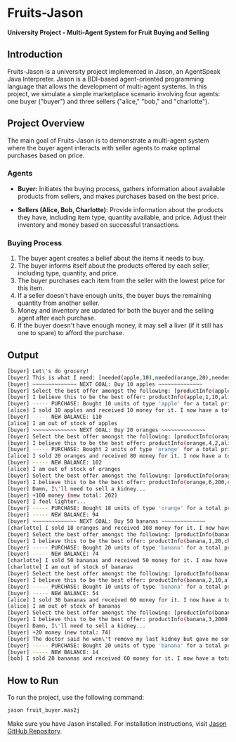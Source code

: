 # Fruits-Jason

**University Project - Multi-Agent System for Fruit Buying and Selling**

## Introduction

Fruits-Jason is a university project implemented in Jason, an AgentSpeak Java Interpreter. Jason is a BDI-based agent-oriented programming language that allows the development of multi-agent systems. In this project, we simulate a simple marketplace scenario involving four agents: one buyer ("buyer") and three sellers ("alice," "bob," and "charlotte").

## Project Overview

The main goal of Fruits-Jason is to demonstrate a multi-agent system where the buyer agent interacts with seller agents to make optimal purchases based on price.

### Agents

- **Buyer:** Initiates the buying process, gathers information about available products from sellers, and makes purchases based on the best price.

- **Sellers (Alice, Bob, Charlotte):** Provide information about the products they have, including item type, quantity available, and price. Adjust their inventory and money based on successful transactions.

### Buying Process

1. The buyer agent creates a belief about the items it needs to buy.
2. The buyer informs itself about the products offered by each seller, including type, quantity, and price.
3. The buyer purchases each item from the seller with the lowest price for this item.
4. If a seller doesn't have enough units, the buyer buys the remaining quantity from another seller.
5. Money and inventory are updated for both the buyer and the selling agent after each purchase.
6. If the buyer doesn't have enough money, it may sell a liver (if it still has one to spare) to afford the purchase.

## Output

```bash
[buyer] Let\'s do grocery!
[buyer] This is what I need: [needed(apple,10),needed(orange,20),needed(banana,50)]
[buyer] ~~~~~~~~~~~~~~ NEXT GOAL: Buy 10 apples ~~~~~~~~~~~~~~
[buyer] Select the best offer amongst the following: [productInfo(apple,3,400,charlotte),productInfo(apple,2,4,bob),productInfo(apple,1,10,alice)]
[buyer] I believe this to be the best offer: productInfo(apple,1,10,alice)
[buyer] ----- PURCHASE: Bought 10 units of type 'apple' for a total price of 10 from Agent alice
[alice] I sold 10 apples and received 10 money for it. I now have a total of 10 money
[buyer] ----- NEW BALANCE: 110
[alice] I am out of stock of apples
[buyer] ~~~~~~~~~~~~~~ NEXT GOAL: Buy 20 oranges ~~~~~~~~~~~~~~
[buyer] Select the best offer amongst the following: [productInfo(orange,6,200,charlotte),productInfo(orange,4,2,alice)]
[buyer] I believe this to be the best offer: productInfo(orange,4,2,alice)
[buyer] ----- PURCHASE: Bought 2 units of type 'orange' for a total price of 8 from Agent alice
[alice] I sold 20 oranges and received 80 money for it. I now have a total of 90 money
[buyer] ----- NEW BALANCE: 102
[alice] I am out of stock of oranges
[buyer] Select the best offer amongst the following: [productInfo(orange,6,200,charlotte)]
[buyer] I believe this to be the best offer: productInfo(orange,6,200,charlotte)
[buyer] Damn, I\'ll need to sell a kidney...
[buyer] +100 money (new total: 202)
[buyer] I feel lighter...
[buyer] ----- PURCHASE: Bought 18 units of type 'orange' for a total price of 108 from Agent charlotte
[buyer] ----- NEW BALANCE: 94
[buyer] ~~~~~~~~~~~~~~ NEXT GOAL: Buy 50 bananas ~~~~~~~~~~~~~~
[charlotte] I sold 18 oranges and received 108 money for it. I now have a total of 108 money
[buyer] Select the best offer amongst the following: [productInfo(banana,1,20,charlotte),productInfo(banana,3,2000,bob),productInfo(banana,2,10,alice)]
[buyer] I believe this to be the best offer: productInfo(banana,1,20,charlotte)
[buyer] ----- PURCHASE: Bought 20 units of type 'banana' for a total price of 20 from Agent charlotte
[buyer] ----- NEW BALANCE: 74
[charlotte] I sold 50 bananas and received 50 money for it. I now have a total of 158 money
[charlotte] I am out of stock of bananas
[buyer] Select the best offer amongst the following: [productInfo(banana,3,2000,bob),productInfo(banana,2,10,alice)]
[buyer] I believe this to be the best offer: productInfo(banana,2,10,alice)
[buyer] ----- PURCHASE: Bought 10 units of type 'banana' for a total price of 20 from Agent alice
[buyer] ----- NEW BALANCE: 54
[alice] I sold 30 bananas and received 60 money for it. I now have a total of 150 money
[alice] I am out of stock of bananas
[buyer] Select the best offer amongst the following: [productInfo(banana,3,2000,bob)]
[buyer] I believe this to be the best offer: productInfo(banana,3,2000,bob)
[buyer] Damn, I\'ll need to sell a kidney...
[buyer] +20 money (new total: 74)
[buyer] The doctor said he won\'t remove my last kidney but gave me some money anyway :)
[buyer] ----- PURCHASE: Bought 20 units of type 'banana' for a total price of 60 from Agent bob
[buyer] ----- NEW BALANCE: 14
[bob] I sold 20 bananas and received 60 money for it. I now have a total of 60 money
```

## How to Run

To run the project, use the following command:

```bash
jason fruit_buyer.mas2j
```
Make sure you have Jason installed. For installation instructions, visit [Jason GitHub Repository](https://github.com/jason-lang/jason).
